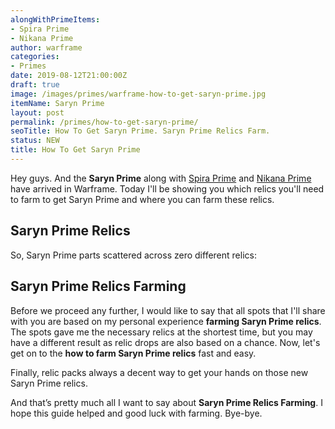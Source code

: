 ```yaml
---
alongWithPrimeItems:
- Spira Prime
- Nikana Prime
author: warframe
categories:
- Primes
date: 2019-08-12T21:00:00Z
draft: true
image: /images/primes/warframe-how-to-get-saryn-prime.jpg
itemName: Saryn Prime
layout: post
permalink: /primes/how-to-get-saryn-prime/
seoTitle: How To Get Saryn Prime. Saryn Prime Relics Farm.
status: NEW
title: How To Get Saryn Prime
---
```

<p>Hey guys. And the <strong>Saryn Prime</strong> along with <a href="/primes/how-to-get-spira-prime/" title="How To Get Spira Prime">Spira Prime</a> and <a href="/primes/how-to-get-nikana-prime/" title="How To Get Nikana Prime">Nikana Prime</a> have arrived in Warframe. Today I'll be showing you which relics you'll need to farm to get Saryn Prime and where you can farm these relics.</p><!--more--> <h2>Saryn Prime Relics</h2> <p>So, Saryn Prime parts scattered across zero different relics:</p> <ul>  </ul> <h2>Saryn Prime Relics Farming</h2> <p>Before we proceed any further, I would like to say that all spots that I'll share with you are based on my personal experience <strong>farming Saryn Prime relics</strong>. The spots gave me the necessary relics at the shortest time, but you may have a different result as relic drops are also based on a chance. Now, let's get on to the <strong>how to farm Saryn Prime relics</strong> fast and easy.</p>   <p>Finally, relic packs always a decent way to get your hands on those new Saryn Prime relics.</p> <p>And that’s pretty much all I want to say about <strong>Saryn Prime Relics Farming</strong>. I hope this guide helped and good luck with farming. Bye-bye.</p>